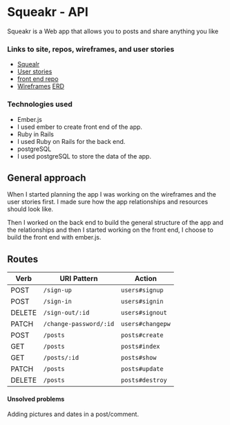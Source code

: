 # Squeakr - API

Squeakr is a Web app that allows you to posts and share anything you like






### Links to site, repos, wireframes, and user stories

- [Squealr](https://moshiko1988.github.io/squeakr/)
- [User stories](https://github.com/moshiko1988/squeakr/issues)
- [front end repo](https://github.com/moshiko1988/squeakr)
- [Wireframes](https://imgur.com/a/0YOgI)
[ERD](http://imgur.com/mPuke9q)

### Technologies used
- Ember.js
- I used ember to create front end of the app.
- Ruby in Rails
- I used Ruby on Rails for the back end.
- postgreSQL
- I used postgreSQL to store the data of the app.

## General approach

When I started planning the app I was working on the wireframes and the user stories first. I made sure how the app relationships and resources should look like.

Then I worked on the back end to build the general structure of the app and the relationships and then I started working on the front end, I choose to build the front end with ember.js.

## Routes

| Verb | URI Pattern | Action |
|------|-------------|--------|
| POST | `/sign-up` | `users#signup` |
| POST | `/sign-in` | `users#signin` |
| DELETE | `/sign-out/:id` | `users#signout` |
| PATCH | `/change-password/:id` | `users#changepw` |
| POST | `/posts` | `posts#create` |
| GET | `/posts` | `posts#index` |
| GET | `/posts/:id` | `posts#show` |
| PATCH | `/posts` | `posts#update` |
| DELETE | `/posts` | `posts#destroy` |


####  Unsolved problems

Adding pictures and dates in a post/comment.
